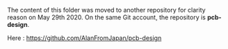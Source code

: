 The content of this folder was moved to another repository for clarity reason on May 29th 2020.
On the same Git account, the repository is **pcb-design**.

Here : https://github.com/AlanFromJapan/pcb-design

